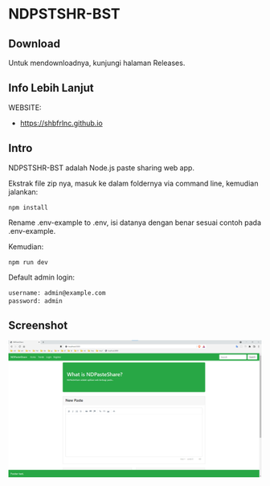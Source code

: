# NDPSTSHR-BST

## Download

Untuk mendownloadnya, kunjungi halaman Releases.

## Info Lebih Lanjut

WEBSITE:

- https://shbfrlnc.github.io

## Intro

NDPSTSHR-BST adalah Node.js paste sharing web app.

Ekstrak file zip nya, masuk ke dalam foldernya via command line, kemudian jalankan:

```
npm install
```

Rename .env-example to .env,  isi datanya dengan benar sesuai contoh pada .env-example.

Kemudian:

```
npm run dev
```

Default admin login:

```
username: admin@example.com
password: admin
```

## Screenshot

![ScreenShot](assets/NDPSTSHR1.png?raw=true)